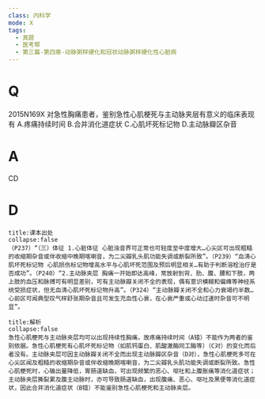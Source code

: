 ```yaml
---
class: 内科学
mode: X
tags:
  - 真题
  - 医考帮
  - 第三篇-第四章-动脉粥样硬化和冠状动脉粥样硬化性心脏病
---
```


# Q
2015N169X 对急性胸痛患者，鉴别急性心肌梗死与主动脉夹层有意义的临床表现有
A.疼痛持续时间
B.合并消化道症状
C.心肌坏死标记物
D.主动脉瓣区杂音

# A
CD
# D
```ad-note
title:课本出处
collapse:false
（P237）“（三）体征 1.心脏体征 心脏浊音界可正常也可轻度至中度增大…心尖区可出现粗糙的收缩期杂音或伴收缩中晚期喀喇音，为二尖瓣乳头肌功能失调或断裂所致”。（P239）“血清心肌坏死标记物 心肌损伤标记物增高水平与心肌坏死范围及预后明显相关…有助于判断溶栓治疗是否成功”。（P240）“2.主动脉夹层 胸痛一开始即达高峰，常放射到背、肋、腹、腰和下肢，两上肢的血压和脉搏可有明显差别，可有主动脉瓣关闭不全的表现，偶有意识模糊和偏瘫等神经系统受损症状，但无血清心肌坏死标记物升高”。（P324）“主动脉瓣关闭不全和心力衰竭约半数…心前区可闻典型叹气样舒张期杂音且可发生充血性心衰，在心衰严重或心动过速时杂音可不明显”。
```

```ad-summary
title:解析
collapse:false
急性心肌梗死与主动脉夹层均可以出现持续性胸痛，故疼痛持续时间（A错）不能作为两者的鉴别依据。急性心肌梗死有心肌坏死标记物（如肌钙蛋白、肌酸激酶同工酶等）（C对）的变化而后者没有。主动脉夹层可因主动脉瓣关闭不全而出现主动脉瓣区杂音（D对），急性心肌梗死多可在心尖区闻及粗糙的收缩期杂音或伴收缩晚期喀喇音，为二尖瓣乳头肌功能失调或断裂所致。急性心肌梗死时，心输出量降低，胃肠道缺血，可出现频繁的恶心、呕吐和上腹胀痛等消化道症状；主动脉夹层撕裂累及腹主动脉时，亦可导致肠道缺血，出现腹痛、恶心、呕吐及黑便等消化道症状，因此合并消化道症状（B错）不能鉴别急性心肌梗死和主动脉夹层。
```

